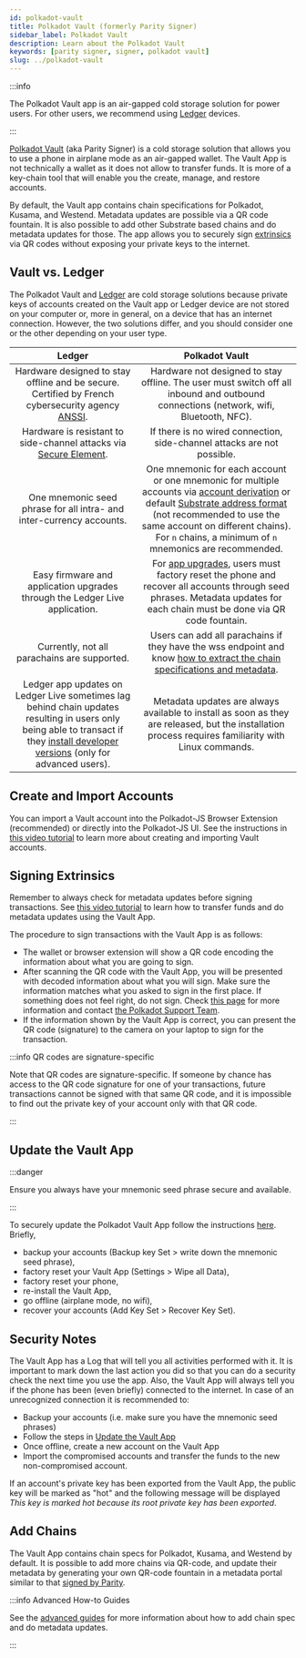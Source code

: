 ```yaml
---
id: polkadot-vault
title: Polkadot Vault (formerly Parity Signer)
sidebar_label: Polkadot Vault
description: Learn about the Polkadot Vault
keywords: [parity signer, signer, polkadot vault]
slug: ../polkadot-vault
---
```


:::info

The Polkadot Vault app is an air-gapped cold storage solution for power users. For other users, we recommend
using [Ledger](./ledger.md) devices.

:::

[Polkadot Vault](https://www.parity.io/technologies/signer) (aka Parity Signer) is a cold storage
solution that allows you to use a phone in airplane mode as an air-gapped wallet. The Vault App is
not technically a wallet as it does not allow to transfer funds. It is more of a key-chain tool that
will enable you the create, manage, and restore accounts.

By default, the Vault app contains chain specifications for Polkadot, Kusama, and Westend. Metadata
updates are possible via a QR code fountain. It is also possible to add other Substrate based chains and do metadata
updates for those. The app allows you to securely sign [extrinsics](../learn/learn-extrinsics.md)
via QR codes without exposing your private keys to the internet.

## Vault vs. Ledger

The Polkadot Vault and [Ledger](./ledger.md) are cold storage solutions because private keys of
accounts created on the Vault app or Ledger device are not stored on your computer or, more in
general, on a device that has an internet connection. However, the two solutions differ, and you
should consider one or the other depending on your user type.

|                                                                                                             Ledger                                                                                                             |                                                                                                                                                                            Polkadot Vault                                                                                                                                                                             |
| :----------------------------------------------------------------------------------------------------------------------------------------------------------------------------------------------------------------------------: | :-------------------------------------------------------------------------------------------------------------------------------------------------------------------------------------------------------------------------------------------------------------------------------------------------------------------------------------------------------------------: |
|              Hardware designed to stay offline and be secure. Certified by French cybersecurity agency [ANSSI](https://www.ssi.gouv.fr/en/cybersecurity-in-france/the-national-cybersecurity-agency-of-france/).               |                                                                                                                 Hardware not designed to stay offline. The user must switch off all inbound and outbound connections (network, wifi, Bluetooth, NFC).                                                                                                                 |
|                                 Hardware is resistant to side-channel attacks via [Secure Element](https://www.ledger.com/academy/security/the-secure-element-whistanding-security-attacks/).                                  |                                                                                                                                                If there is no wired connection, side-channel attacks are not possible.                                                                                                                                                |
|                                                                              One mnemonic seed phrase for all intra- and inter-currency accounts.                                                                              | One mnemonic for each account or one mnemonic for multiple accounts via [account derivation](../learn/learn-account-advanced.md#derivation-paths) or default [Substrate address format](../learn/learn-account-advanced.md#address-format) (not recommended to use the same account on different chains). For `n` chains, a minimum of `n` mnemonics are recommended. |
|                                                                          Easy firmware and application upgrades through the Ledger Live application.                                                                           |                                                                                    For [app upgrades](#update-the-vault-app), users must factory reset the phone and recover all accounts through seed phrases. Metadata updates for each chain must be done via QR code fountain.                                                                                    |
|                                                                                          Currently, not all parachains are supported.                                                                                          |                                                                                                               Users can add all parachains if they have the wss endpoint and know [how to extract the chain specifications and metadata](#add-chains).                                                                                                                |
| Ledger app updates on Ledger Live sometimes lag behind chain updates resulting in users only being able to transact if they [install developer versions](./ledger.md#install-the-developer-release) (only for advanced users). |                                                                                                         Metadata updates are always available to install as soon as they are released, but the installation process requires familiarity with Linux commands.                                                                                                         |

## Create and Import Accounts

You can import a Vault account into the Polkadot-JS Browser Extension (recommended) or directly into
the Polkadot-JS UI. See the instructions in [this video tutorial](https://youtu.be/hgv1R9mPEXw) to
learn more about creating and importing Vault accounts.

## Signing Extrinsics

Remember to always check for metadata updates before signing transactions. See
[this video tutorial](https://youtu.be/gbvrHzr4EDY) to learn how to transfer funds and do metadata
updates using the Vault App.

The procedure to sign transactions with the Vault App is as follows:

- The wallet or browser extension will show a QR code encoding the information about what you are
  going to sign.
- After scanning the QR code with the Vault App, you will be presented with decoded information
  about what you will sign. Make sure the information matches what you asked to sign in the first
  place. If something does not feel right, do not sign. Check
  [this page](../learn/learn-extrinsics.md#corrupted-qr-code-parity-signer) for more information and
  contact [the Polkadot Support Team](https://support.polkadot.network/support/home).
- If the information shown by the Vault App is correct, you can present the QR code (signature) to
  the camera on your laptop to sign for the transaction.

:::info QR codes are signature-specific

Note that QR codes are signature-specific. If someone by chance has access to the QR code signature
for one of your transactions, future transactions cannot be signed with that same QR code, and it is
impossible to find out the private key of your account only with that QR code.

:::

## Update the Vault App

:::danger

Ensure you always have your mnemonic seed phrase secure and available.

:::

To securely update the Polkadot Vault App follow the instructions
[here](https://paritytech.github.io/parity-signer/tutorials/Upgrading.html). Briefly,

- backup your accounts (Backup key Set > write down the mnemonic seed phrase),
- factory reset your Vault App (Settings > Wipe all Data),
- factory reset your phone,
- re-install the Vault App,
- go offline (airplane mode, no wifi),
- recover your accounts (Add Key Set > Recover Key Set).

## Security Notes

The Vault App has a Log that will tell you all activities performed with it. It is important to mark
down the last action you did so that you can do a security check the next time you use the app.
Also, the Vault App will always tell you if the phone has been (even briefly) connected to the
internet. In case of an unrecognized connection it is recommended to:

- Backup your accounts (i.e. make sure you have the mnemonic seed phrases)
- Follow the steps in [Update the Vault App](#update-the-vault-app)
- Once offline, create a new account on the Vault App
- Import the compromised accounts and transfer the funds to the new non-compromised account.

If an account's private key has been exported from the Vault App, the public key will be marked as
"hot" and the following message will be displayed _This key is marked hot because its root private
key has been exported_.

## Add Chains

The Vault App contains chain specs for Polkadot, Kusama, and Westend by default. It is possible to
add more chains via QR-code, and update their metadata by generating your own QR-code fountain in a
metadata portal similar to that [signed by Parity](https://metadata.parity.io/#/polkadot).

:::info Advanced How-to Guides

See the [advanced guides](../learn/learn-vault-guides.md) for more information about how to add
chain spec and do metadata updates.

:::
